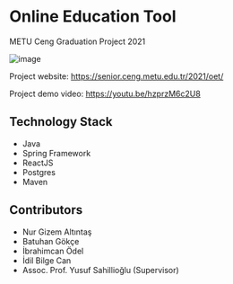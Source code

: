 # Online Education Tool

METU Ceng Graduation Project 2021

![image](https://user-images.githubusercontent.com/69903875/142256343-6ff0d1db-58d0-41d7-b5dc-9665c32a821f.png)

Project website: https://senior.ceng.metu.edu.tr/2021/oet/

Project demo video: https://youtu.be/hzprzM6c2U8


## Technology Stack
- Java
- Spring Framework
- ReactJS
- Postgres
- Maven

## Contributors
- Nur Gizem Altıntaş
- Batuhan Gökçe
- İbrahimcan Ödel
- İdil Bilge Can
- Assoc. Prof. Yusuf Sahillioğlu (Supervisor)
